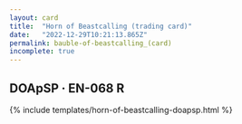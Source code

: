 ```yaml
---
layout: card
title:  "Horn of Beastcalling (trading card)"
date:   "2022-12-29T10:21:13.865Z"
permalink: bauble-of-beastcalling_(card)
incomplete: true
---
```


## DOApSP &middot; EN-068 R

{% include templates/horn-of-beastcalling-doapsp.html %}
